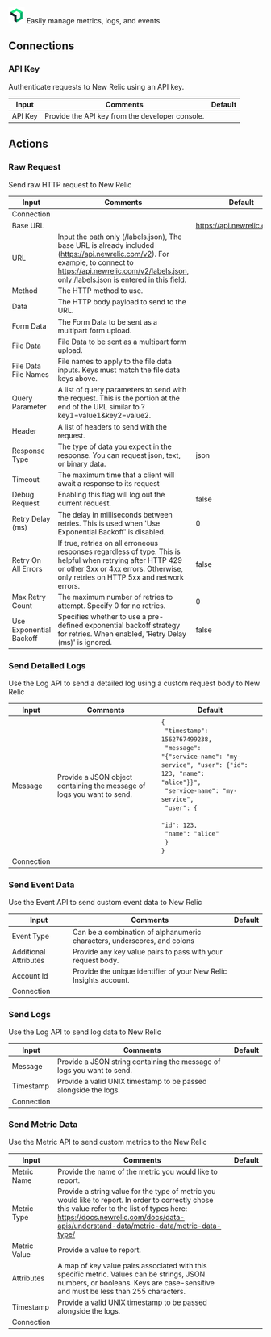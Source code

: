 ![New Relic](./assets/new-relic.png#connector-icon)
Easily manage metrics, logs, and events

## Connections

### API Key

Authenticate requests to New Relic using an API key.

| Input   | Comments                                        | Default |
| ------- | ----------------------------------------------- | ------- |
| API Key | Provide the API key from the developer console. |         |

## Actions

### Raw Request

Send raw HTTP request to New Relic

| Input                   | Comments                                                                                                                                                                                                            | Default                     |
| ----------------------- | ------------------------------------------------------------------------------------------------------------------------------------------------------------------------------------------------------------------- | --------------------------- |
| Connection              |                                                                                                                                                                                                                     |                             |
| Base URL                |                                                                                                                                                                                                                     | https://api.newrelic.com/v2 |
| URL                     | Input the path only (/labels.json), The base URL is already included (https://api.newrelic.com/v2). For example, to connect to https://api.newrelic.com/v2/labels.json, only /labels.json is entered in this field. |                             |
| Method                  | The HTTP method to use.                                                                                                                                                                                             |                             |
| Data                    | The HTTP body payload to send to the URL.                                                                                                                                                                           |                             |
| Form Data               | The Form Data to be sent as a multipart form upload.                                                                                                                                                                |                             |
| File Data               | File Data to be sent as a multipart form upload.                                                                                                                                                                    |                             |
| File Data File Names    | File names to apply to the file data inputs. Keys must match the file data keys above.                                                                                                                              |                             |
| Query Parameter         | A list of query parameters to send with the request. This is the portion at the end of the URL similar to ?key1=value1&key2=value2.                                                                                 |                             |
| Header                  | A list of headers to send with the request.                                                                                                                                                                         |                             |
| Response Type           | The type of data you expect in the response. You can request json, text, or binary data.                                                                                                                            | json                        |
| Timeout                 | The maximum time that a client will await a response to its request                                                                                                                                                 |                             |
| Debug Request           | Enabling this flag will log out the current request.                                                                                                                                                                | false                       |
| Retry Delay (ms)        | The delay in milliseconds between retries. This is used when 'Use Exponential Backoff' is disabled.                                                                                                                 | 0                           |
| Retry On All Errors     | If true, retries on all erroneous responses regardless of type. This is helpful when retrying after HTTP 429 or other 3xx or 4xx errors. Otherwise, only retries on HTTP 5xx and network errors.                    | false                       |
| Max Retry Count         | The maximum number of retries to attempt. Specify 0 for no retries.                                                                                                                                                 | 0                           |
| Use Exponential Backoff | Specifies whether to use a pre-defined exponential backoff strategy for retries. When enabled, 'Retry Delay (ms)' is ignored.                                                                                       | false                       |

### Send Detailed Logs

Use the Log API to send a detailed log using a custom request body to New Relic

| Input      | Comments                                                               | Default                                                                                                                                                                                                                                             |
| ---------- | ---------------------------------------------------------------------- | --------------------------------------------------------------------------------------------------------------------------------------------------------------------------------------------------------------------------------------------------- |
| Message    | Provide a JSON object containing the message of logs you want to send. | <code>{<br /> "timestamp": 1562767499238,<br /> "message": "{"service-name": "my-service", "user": {"id": 123, "name": "alice"}}",<br /> "service-name": "my-service",<br /> "user": {<br /> "id": 123,<br /> "name": "alice"<br /> }<br />}</code> |
| Connection |                                                                        |                                                                                                                                                                                                                                                     |

### Send Event Data

Use the Event API to send custom event data to New Relic

| Input                 | Comments                                                                 | Default |
| --------------------- | ------------------------------------------------------------------------ | ------- |
| Event Type            | Can be a combination of alphanumeric characters, underscores, and colons |         |
| Additional Attributes | Provide any key value pairs to pass with your request body.              |         |
| Account Id            | Provide the unique identifier of your New Relic Insights account.        |         |
| Connection            |                                                                          |         |

### Send Logs

Use the Log API to send log data to New Relic

| Input      | Comments                                                               | Default |
| ---------- | ---------------------------------------------------------------------- | ------- |
| Message    | Provide a JSON string containing the message of logs you want to send. |         |
| Timestamp  | Provide a valid UNIX timestamp to be passed alongside the logs.        |         |
| Connection |                                                                        |         |

### Send Metric Data

Use the Metric API to send custom metrics to the New Relic

| Input        | Comments                                                                                                                                                                                                                               | Default |
| ------------ | -------------------------------------------------------------------------------------------------------------------------------------------------------------------------------------------------------------------------------------- | ------- |
| Metric Name  | Provide the name of the metric you would like to report.                                                                                                                                                                               |         |
| Metric Type  | Provide a string value for the type of metric you would like to report. In order to correctly chose this value refer to the list of types here: https://docs.newrelic.com/docs/data-apis/understand-data/metric-data/metric-data-type/ |         |
| Metric Value | Provide a value to report.                                                                                                                                                                                                             |         |
| Attributes   | A map of key value pairs associated with this specific metric. Values can be strings, JSON numbers, or booleans. Keys are case-sensitive and must be less than 255 characters.                                                         |         |
| Timestamp    | Provide a valid UNIX timestamp to be passed alongside the logs.                                                                                                                                                                        |         |
| Connection   |                                                                                                                                                                                                                                        |         |
